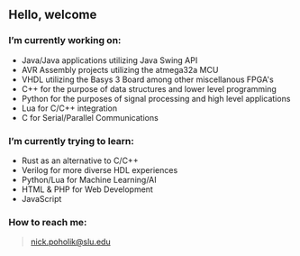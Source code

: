 ## Hello, welcome

### I’m currently working on:
  - Java/Java applications utilizing Java Swing API
  - AVR Assembly projects utilizing the atmega32a MCU
  - VHDL utilizing the Basys 3 Board among other miscellanous FPGA's
  - C++ for the purpose of data structures and lower level programming
  - Python for the purposes of signal processing and high level applications
  - Lua for C/C++ integration
  - C for Serial/Parallel Communications 

### I’m currently trying to learn:
  - Rust as an alternative to C/C++
  - Verilog for more diverse HDL experiences
  - Python/Lua for Machine Learning/AI
  - HTML & PHP for Web Development
  - JavaScript


### How to reach me: 
> nick.poholik@slu.edu



